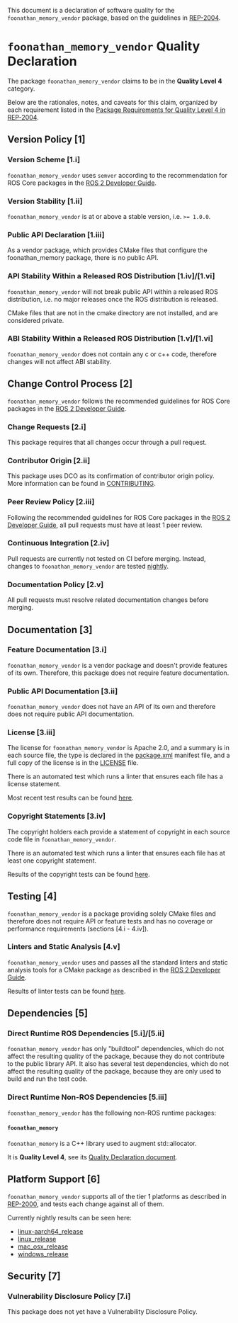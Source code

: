 This document is a declaration of software quality for the `foonathan_memory_vendor` package, based on the guidelines in [REP-2004](https://www.ros.org/reps/rep-2004.html).

# `foonathan_memory_vendor` Quality Declaration

The package `foonathan_memory_vendor` claims to be in the **Quality Level 4** category.

Below are the rationales, notes, and caveats for this claim, organized by each requirement listed in the [Package Requirements for Quality Level 4 in REP-2004](https://www.ros.org/reps/rep-2004.html).

## Version Policy [1]

### Version Scheme [1.i]

`foonathan_memory_vendor` uses `semver` according to the recommendation for ROS Core packages in the [ROS 2 Developer Guide](https://index.ros.org/doc/ros2/Contributing/Developer-Guide/#versioning).

### Version Stability [1.ii]

`foonathan_memory_vendor` is at or above a stable version, i.e. `>= 1.0.0`.

### Public API Declaration [1.iii]

As a vendor package, which provides CMake files that configure the foonathan_memory package, there is no public API.

### API Stability Within a Released ROS Distribution [1.iv]/[1.vi]

`foonathan_memory_vendor` will not break public API within a released ROS distribution, i.e. no major releases once the ROS distribution is released.

CMake files that are not in the cmake directory are not installed, and are considered private.

### ABI Stability Within a Released ROS Distribution [1.v]/[1.vi]

`foonathan_memory_vendor` does not contain any c or c++ code, therefore changes will not affect ABI stability.

## Change Control Process [2]

`foonathan_memory_vendor` follows the recommended guidelines for ROS Core packages in the [ROS 2 Developer Guide](https://index.ros.org/doc/ros2/Contributing/Developer-Guide/#package-requirements).

### Change Requests [2.i]

This package requires that all changes occur through a pull request.

### Contributor Origin [2.ii]

This package uses DCO as its confirmation of contributor origin policy. More information can be found in [CONTRIBUTING](CONTRIBUTING.md).

### Peer Review Policy [2.iii]

Following the recommended guidelines for ROS Core packages in the [ROS 2 Developer Guide](https://index.ros.org/doc/ros2/Contributing/Developer-Guide/#package-requirements), all pull requests must have at least 1 peer review.

### Continuous Integration [2.iv]

Pull requests are currently not tested on CI before merging.
Instead, changes to `foonathan_memory_vendor` are tested [nightly](https://ci.ros2.org/view/nightly/job/nightly_linux_release/lastBuild/testReport/foonathan_memory_vendor/).

### Documentation Policy [2.v]

All pull requests must resolve related documentation changes before merging.

## Documentation [3]

### Feature Documentation [3.i]

`foonathan_memory_vendor` is a vendor package and doesn't provide features of its own.
Therefore, this package does not require feature documentation.

### Public API Documentation [3.ii]

`foonathan_memory_vendor` does not have an API of its own and therefore does not require public API documentation.

### License [3.iii]

The license for `foonathan_memory_vendor` is Apache 2.0, and a summary is in each source file, the type is declared in the [package.xml](package.xml) manifest file, and a full copy of the license is in the [LICENSE](LICENSE) file.

There is an automated test which runs a linter that ensures each file has a license statement.

Most recent test results can be found [here](https://ci.ros2.org/view/nightly/job/nightly_linux_release/lastBuild/testReport/foonathan_memory_vendor/copyright/).

### Copyright Statements [3.iv]

The copyright holders each provide a statement of copyright in each source code file in `foonathan_memory_vendor`.

There is an automated test which runs a linter that ensures each file has at least one copyright statement.

Results of the copyright tests can be found [here](https://ci.ros2.org/view/nightly/job/nightly_linux_release/lastBuild/testReport/foonathan_memory_vendor/copyright/).

## Testing [4]

`foonathan_memory_vendor` is a package providing solely CMake files and therefore does not require API or feature tests and has no coverage or performance requirements (sections [4.i - 4.iv]).

### Linters and Static Analysis [4.v]

`foonathan_memory_vendor` uses and passes all the standard linters and static analysis tools for a CMake package as described in the [ROS 2 Developer Guide](https://index.ros.org/doc/ros2/Contributing/Developer-Guide/#linters-and-static-analysis).

Results of linter tests can be found [here](https://ci.ros2.org/view/nightly/job/nightly_linux_release/lastBuild/testReport/foonathan_memory_vendor/).

## Dependencies [5]

### Direct Runtime ROS Dependencies [5.i]/[5.ii]

`foonathan_memory_vendor` has only "buildtool" dependencies, which do not affect the resulting quality of the package, because they do not contribute to the public library API.
It also has several test dependencies, which do not affect the resulting quality of the package, because they are only used to build and run the test code.

### Direct Runtime Non-ROS Dependencies [5.iii]

`foonathan_memory_vendor` has the following non-ROS runtime packages:

#### `foonathan_memory`

`foonathan_memory` is a C++ library used to augment std::allocator.

It is **Quality Level 4**, see its [Quality Declaration document](QUALITY_DECLARATION_foonathan_memory.md).

## Platform Support [6]

`foonathan_memory_vendor` supports all of the tier 1 platforms as described in [REP-2000](https://www.ros.org/reps/rep-2000.html#support-tiers), and tests each change against all of them.

Currently nightly results can be seen here:
* [linux-aarch64_release](https://ci.ros2.org/view/nightly/job/nightly_linux-aarch64_release/lastBuild/testReport/foonathan_memory_vendor/)
* [linux_release](https://ci.ros2.org/view/nightly/job/nightly_linux_release/lastBuild/testReport/foonathan_memory_vendor/)
* [mac_osx_release](https://ci.ros2.org/view/nightly/job/nightly_osx_release/lastBuild/testReport/foonathan_memory_vendor/)
* [windows_release](https://ci.ros2.org/view/nightly/job/nightly_win_rel/lastBuild/testReport/foonathan_memory_vendor/)

## Security [7]

### Vulnerability Disclosure Policy [7.i]

This package does not yet have a Vulnerability Disclosure Policy.

